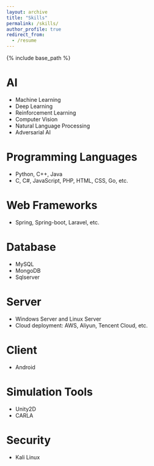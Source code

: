 ```yaml
---
layout: archive
title: "Skills"
permalink: /skills/
author_profile: true
redirect_from:
  - /resume
---
```


{% include base_path %}

AI
======
* Machine Learning
* Deep Learning
* Reinforcement Learning
* Computer Vision
* Natural Language Processing
* Adversarial AI

Programming Languages
======
* Python, C++, Java
* C, C#, JavaScript, PHP, HTML, CSS, Go, etc.
  
Web Frameworks
======
* Spring, Spring-boot, Laravel, etc.

Database
======
* MySQL
* MongoDB
* Sqlserver
  
Server
======
* Windows Server and Linux Server
* Cloud deployment: AWS, Aliyun, Tencent Cloud, etc.
  
Client
======
* Android
  
Simulation Tools
======
* Unity2D
* CARLA

Security
======
* Kali Linux
